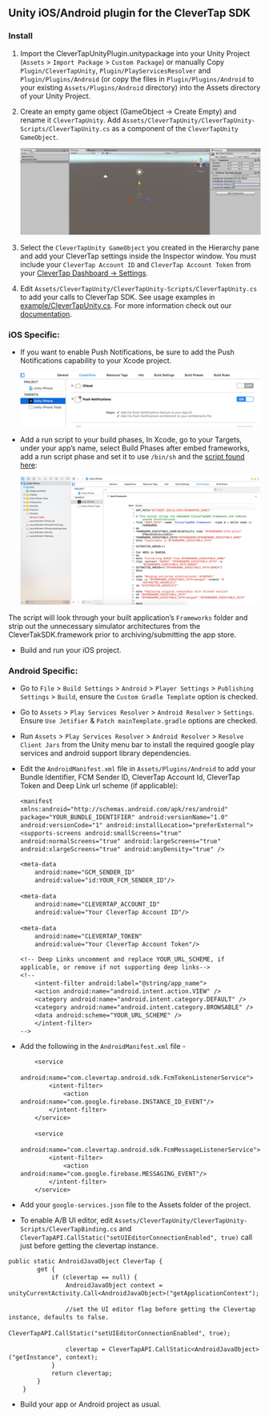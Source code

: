 ## Unity iOS/Android plugin for the CleverTap SDK

### Install

1. Import the CleverTapUnityPlugin.unitypackage into your Unity Project (`Assets` > `Import Package` > `Custom Package`) or manually Copy `Plugin/CleverTapUnity`, `Plugin/PlayServicesResolver` and `Plugin/Plugins/Android` (or copy the files in `Plugin/Plugins/Android` to your existing `Assets/Plugins/Android` directory) into the Assets directory of your Unity Project.

2. Create an empty game object (GameObject -> Create Empty) and rename it `CleverTapUnity`. Add `Assets/CleverTapUnity/CleverTapUnity-Scripts/CleverTapUnity.cs` as a component of the `CleverTapUnity GameObject`.
    
    ![alt text](example/images/unity_gameobj.jpg  "unity game object")

3. Select the `CleverTapUnity GameObject` you created in the Hierarchy pane and add your CleverTap settings inside the Inspector window. You must include your `CleverTap Account ID` and `CleverTap Account Token` from your [CleverTap Dashboard -> Settings](https://dashboard.clevertap.com/x/settings.html).

4. Edit `Assets/CleverTapUnity/CleverTapUnity-Scripts/CleverTapUnity.cs` to add your calls to CleverTap SDK.  See usage examples in [example/CleverTapUnity.cs](example/CleverTapUnity.cs).  For more information check out our [documentation](https://developer.clevertap.com/docs "CleverTap Technical Documentation").

### iOS Specific:
- If you want to enable Push Notifications, be sure to add the Push Notifications capability to your Xcode project.  

    ![alt text](example/images/push_entitle.jpg  "push notifications capability")

- Add a run script to your build phases, In Xcode, go to your Targets, under your app’s name, select Build Phases after   embed frameworks, add a run script phase and set it to use `/bin/sh` and the [script found here](https://github.com/CleverTap/clevertap-unity-sdk/blob/master/Plugin/CleverTapUnity/iOS/strip.sh):

  ![alt text](example/images/ct_script_ios.jpg  "run script")
  
 The script will look through your built application’s `Frameworks` folder and strip out the unnecessary simulator architectures from the CleverTakSDK.framework prior to archiving/submitting the app store.

- Build and run your iOS project.

### Android Specific:
- Go to `File` > `Build Settings` > `Android` > `Player Settings` > `Publishing Settings` > `Build`, ensure the `Custom Gradle Template` option is checked.

- Go to `Assets` > `Play Services Resolver` > `Android Resolver` > `Settings`. Ensure `Use Jetifier` & `Patch mainTemplate.gradle` options are checked.

- Run `Assets` > `Play Services Resolver` > `Android Resolver` > `Resolve Client Jars` from the Unity menu bar to install the required google play services and android support library dependencies.

- Edit the `AndroidManifest.xml` file in `Assets/Plugins/Android` to add your Bundle Identifier, FCM Sender ID, CleverTap Account Id, CleverTap Token and Deep Link url scheme (if applicable): 

    ```
    <manifest xmlns:android="http://schemas.android.com/apk/res/android" package="YOUR_BUNDLE_IDENTIFIER" android:versionName="1.0" android:versionCode="1" android:installLocation="preferExternal"> <supports-screens android:smallScreens="true" android:normalScreens="true" android:largeScreens="true" android:xlargeScreens="true" android:anyDensity="true" />
    ```
    ```
    <meta-data
        android:name="GCM_SENDER_ID"
        android:value="id:YOUR_FCM_SENDER_ID"/>
    
    <meta-data
        android:name="CLEVERTAP_ACCOUNT_ID"
        android:value="Your CleverTap Account ID"/>
        
    <meta-data
        android:name="CLEVERTAP_TOKEN"
        android:value="Your CleverTap Account Token"/>
    ```

    ```
    <!-- Deep Links uncomment and replace YOUR_URL_SCHEME, if applicable, or remove if not supporting deep links-->
    <!--
        <intent-filter android:label="@string/app_name">
        <action android:name="android.intent.action.VIEW" />
        <category android:name="android.intent.category.DEFAULT" />
        <category android:name="android.intent.category.BROWSABLE" />
        <data android:scheme="YOUR_URL_SCHEME" />
        </intent-filter>
    -->  
    ```

- Add the following in the `AndroidManifest.xml` file  - 

    ```
        <service
            android:name="com.clevertap.android.sdk.FcmTokenListenerService">
            <intent-filter>
                <action android:name="com.google.firebase.INSTANCE_ID_EVENT"/>
            </intent-filter>
        </service>

        <service
            android:name="com.clevertap.android.sdk.FcmMessageListenerService">
            <intent-filter>
                <action android:name="com.google.firebase.MESSAGING_EVENT"/>
            </intent-filter>
        </service>
    ```

- Add your `google-services.json` file to the Assets folder of the project.

- To enable A/B UI editor, edit `Assets/CleverTapUnity/CleverTapUnity-Scripts/CleverTapBinding.cs` and `CleverTapAPI.CallStatic("setUIEditorConnectionEnabled", true)` call just before getting the clevertap instance.

```
public static AndroidJavaObject CleverTap {
        get {
            if (clevertap == null) {
                AndroidJavaObject context = unityCurrentActivity.Call<AndroidJavaObject>("getApplicationContext");
                
                //set the UI editor flag before getting the Clevertap instance, defaults to false.
                CleverTapAPI.CallStatic("setUIEditorConnectionEnabled", true);
                
                clevertap = CleverTapAPI.CallStatic<AndroidJavaObject>("getInstance", context);
            }
            return clevertap;
        }
    }
```
- Build your app or Android project as usual.
